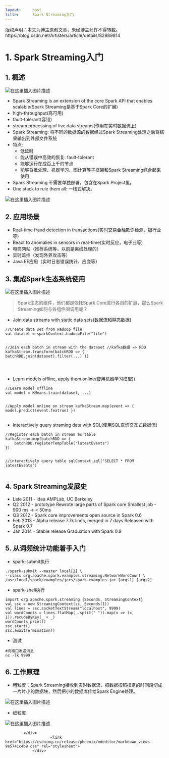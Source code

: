```yaml
---
layout:     post
title:      Spark Streaming入门
---
```

<div id="article_content" class="article_content clearfix csdn-tracking-statistics" data-pid="blog" data-mod="popu_307" data-dsm="post">
								<div class="article-copyright">
					版权声明：本文为博主原创文章，未经博主允许不得转载。					https://blog.csdn.net/Artisters/article/details/82989814				</div>
								            <div id="content_views" class="markdown_views prism-atom-one-dark">
							<!-- flowchart 箭头图标 勿删 -->
							<svg xmlns="http://www.w3.org/2000/svg" style="display: none;"><path stroke-linecap="round" d="M5,0 0,2.5 5,5z" id="raphael-marker-block" style="-webkit-tap-highlight-color: rgba(0, 0, 0, 0);"></path></svg>
							<h1><a id="1_Spark_Streaming_0"></a>1. Spark Streaming入门</h1>
<h2><a id="1__2"></a>1. 概述</h2>
<p><img src="https://img-blog.csdn.net/20181009220628192?watermark/2/text/aHR0cHM6Ly9ibG9nLmNzZG4ubmV0L0FydGlzdGVycw==/font/5a6L5L2T/fontsize/400/fill/I0JBQkFCMA==/dissolve/70" alt="在这里插入图片描述"></p>
<ul>
<li>Spark Streaming is an extension of the core Spark API that enables scalable(Spark Streaming是基于Spark Core的扩展)</li>
<li>high-throughput(高可用)</li>
<li>fault-tolerant(容错)</li>
<li>stream processing of live data streams(作用在实时数据流上)</li>
<li>Spark Streaming: 将不同的数据源的数据经过Spark Streaming处理之后将结果输出到外部文件系统</li>
<li>特点:
<ul>
<li>低延时</li>
<li>能从错误中高效的恢复: fault-tolerant</li>
<li>能够运行在成百上千的节点</li>
<li>能够将批处理、机器学习、图计算等子框架和Spark Streaming综合起来使用</li>
</ul>
</li>
<li>Spark Streaming 不需要单独部署，包含在Spark Project里。</li>
<li>One stack to rule them all: 一栈式解决。</li>
</ul>
<p><img src="https://img-blog.csdn.net/20181009220702207?watermark/2/text/aHR0cHM6Ly9ibG9nLmNzZG4ubmV0L0FydGlzdGVycw==/font/5a6L5L2T/fontsize/400/fill/I0JBQkFCMA==/dissolve/70" alt="在这里插入图片描述"></p>
<h2><a id="2__21"></a>2. 应用场景</h2>
<ul>
<li>Real-time fraud detection in transactions(实时交易金融欺诈检测，银行业等)</li>
<li>React to anomalies in sensors in real-time(实时反应，电子业等)</li>
<li>电商网站（推荐系统等，以前是离线处理的）</li>
<li>实时监控（发现外界攻击等）</li>
<li>Java EE应用（实时日志错误统计、应变等）</li>
</ul>
<h2><a id="3_Spark_29"></a>3. 集成Spark生态系统使用</h2>
<p><img src="https://img-blog.csdn.net/2018100922072157?watermark/2/text/aHR0cHM6Ly9ibG9nLmNzZG4ubmV0L0FydGlzdGVycw==/font/5a6L5L2T/fontsize/400/fill/I0JBQkFCMA==/dissolve/70" alt="在这里插入图片描述"></p>
<blockquote>
<p>Spark生态的组件，他们都是依托Spark Core进行各自的扩展，那么Spark Streaming如何与各组件间调用呢？</p>
</blockquote>
<ul>
<li>Join data streams with static data sets(数据流和静态数据)</li>
</ul>
<pre class=" language-scala"><code class="prism  language-scala">//Create data set from Hadoop file
val dataset = sparkContext.hadoopFile("file")

//Join each batch in stream with the dataset
//kafka数据 =&gt; RDD
kafkaStream.transform(batchRDD =&gt; {
    batchRDD.join(dataset).filter(...)
})

</code></pre>
<ul>
<li>Learn models offline, apply them online(使用机器学习模型))</li>
</ul>
<pre class=" language-scala"><code class="prism  language-scala">//Learn model offline
val model = KMeans.train(dataset, ...)

//Apply model online on stream
kafkaStream.map(event =&gt; {
    model.predict(event.featrue)
})
</code></pre>
<ul>
<li>Interactively query straming data with SQL(使用SQL查询交互式数据流)</li>
</ul>
<pre class=" language-scala"><code class="prism  language-scala">//Register each batch in stream as table
kafkaStream.map(batchRDD =&gt; {
    batchRDD.registerTempTable("latestEvents")
})

//interactively query table
sqlContext.sql("SELECT * FROM latestEvents")
</code></pre>
<h2><a id="4_Spark_Streaming_73"></a>4. Spark Streaming发展史</h2>
<ul>
<li>Late 2011 - idea AMPLab, UC Berkeley</li>
<li>Q2 2012 - prototype Rewrote large parts of Spark core Smallest job - 900 ms -&gt; &lt; 50ms</li>
<li>Q3 2012 - Spark core improvements open source in Spark 0.6</li>
<li>Feb 2013 - Alpha release 7.7k lines, merged in 7 days Released with Spark 0.7</li>
<li>Jan 2014 - Stable release Graduation with Spark 0.9</li>
</ul>
<h2><a id="5__81"></a>5. 从词频统计功能着手入门</h2>
<ul>
<li>spark-submit执行</li>
</ul>
<pre class=" language-shell"><code class="prism  language-shell">./spark-submit --master local<span class="token punctuation">[</span>2<span class="token punctuation">]</span> \
--class org.apache.spark.examples.streaming.NetworkWordCount \
/usr/local/spark/examples/jars/spark-examples.jar <span class="token punctuation">[</span>args1<span class="token punctuation">]</span> <span class="token punctuation">[</span>args2<span class="token punctuation">]</span>
</code></pre>
<ul>
<li>spark-shell执行</li>
</ul>
<pre class=" language-shell"><code class="prism  language-shell"><span class="token function">import</span> org.apache.spark.streaming.<span class="token punctuation">{</span>Seconds, StreamingContext<span class="token punctuation">}</span>
val ssc <span class="token operator">=</span> new StreamingContext<span class="token punctuation">(</span>sc, Seconds<span class="token punctuation">(</span>1<span class="token punctuation">))</span>
val lines <span class="token operator">=</span> ssc.socketTextStream<span class="token punctuation">(</span><span class="token string">"localhost"</span>, 9999<span class="token punctuation">)</span>
val wordCounts <span class="token operator">=</span> lines.flatMap<span class="token punctuation">(</span>_.split<span class="token punctuation">(</span><span class="token string">" "</span><span class="token punctuation">))</span>.map<span class="token punctuation">(</span>x <span class="token operator">=</span><span class="token operator">&gt;</span> <span class="token punctuation">(</span>x, 1<span class="token punctuation">))</span>.recudeByKey<span class="token punctuation">(</span>_ + _<span class="token punctuation">)</span>
wordCounts.print<span class="token punctuation">(</span><span class="token punctuation">)</span>
ssc.start<span class="token punctuation">(</span><span class="token punctuation">)</span>
ssc.awaitTermination<span class="token punctuation">(</span><span class="token punctuation">)</span>
</code></pre>
<ul>
<li>测试</li>
</ul>
<pre class=" language-shell"><code class="prism  language-shell"><span class="token comment">#向端口发送消息</span>
nc -lk 9999
</code></pre>
<h2><a id="6__110"></a>6. 工作原理</h2>
<ul>
<li>粗粒度：Spark Streaming接收到实时数据流，把数据按照指定的时间段切成一片片小的数据块，然后把小的数据库传给Spark Engine处理。</li>
</ul>
<p><img src="https://img-blog.csdn.net/20181009220737818?watermark/2/text/aHR0cHM6Ly9ibG9nLmNzZG4ubmV0L0FydGlzdGVycw==/font/5a6L5L2T/fontsize/400/fill/I0JBQkFCMA==/dissolve/70" alt="在这里插入图片描述"></p>
<ul>
<li>细粒度</li>
</ul>
<p><img src="https://img-blog.csdn.net/20181009220745140?watermark/2/text/aHR0cHM6Ly9ibG9nLmNzZG4ubmV0L0FydGlzdGVycw==/font/5a6L5L2T/fontsize/400/fill/I0JBQkFCMA==/dissolve/70" alt="在这里插入图片描述"></p>

            </div>
						<link href="https://csdnimg.cn/release/phoenix/mdeditor/markdown_views-9e5741c4b9.css" rel="stylesheet">
                </div>